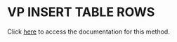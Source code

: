<!---->
# VP INSERT TABLE ROWS

Click [here](https://developer.4d.com/docs/20/ViewPro/method-list#vp-insert-table-rows) to access the documentation for this method.

